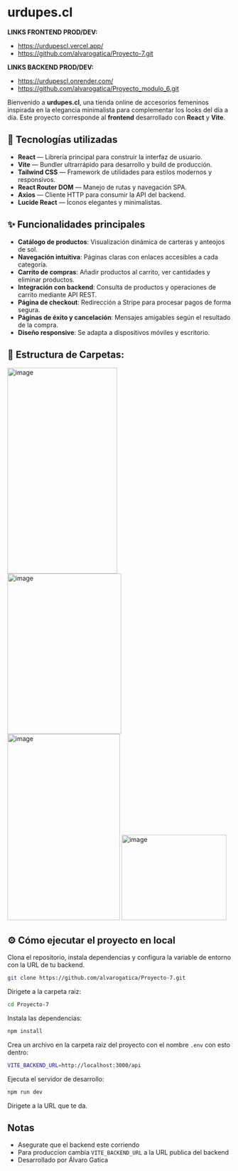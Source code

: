 # **urdupes.cl**

**LINKS FRONTEND PROD/DEV:**
- https://urdupescl.vercel.app/
- https://github.com/alvarogatica/Proyecto-7.git

**LINKS BACKEND PROD/DEV:**
- https://urdupescl.onrender.com/
- https://github.com/alvarogatica/Proyecto_modulo_6.git


Bienvenido a **urdupes.cl**, una tienda online de accesorios femeninos inspirada en la elegancia minimalista para complementar los looks del día a día. Este proyecto corresponde al **frontend** desarrollado con **React** y **Vite**.

## 🚀 Tecnologías utilizadas

- **React** — Librería principal para construir la interfaz de usuario.
- **Vite** — Bundler ultrarrápido para desarrollo y build de producción.
- **Tailwind CSS** — Framework de utilidades para estilos modernos y responsivos.
- **React Router DOM** — Manejo de rutas y navegación SPA.
- **Axios** — Cliente HTTP para consumir la API del backend.
- **Lucide React** — Íconos elegantes y minimalistas.

## ✨ Funcionalidades principales

- **Catálogo de productos**: Visualización dinámica de carteras y anteojos de sol.
- **Navegación intuitiva**: Páginas claras con enlaces accesibles a cada categoría.
- **Carrito de compras**: Añadir productos al carrito, ver cantidades y eliminar productos.
- **Integración con backend**: Consulta de productos y operaciones de carrito mediante API REST.
- **Página de checkout**: Redirección a Stripe para procesar pagos de forma segura.
- **Páginas de éxito y cancelación**: Mensajes amigables según el resultado de la compra.
- **Diseño responsive**: Se adapta a dispositivos móviles y escritorio.

## 📂 Estructura de Carpetas:

<img width="247" height="463" alt="image" src="https://github.com/user-attachments/assets/3067f803-4f1f-4831-988f-d8edc86140c9" /> <img width="256" height="361" alt="image" src="https://github.com/user-attachments/assets/9a5d1c0c-a6a1-476b-a797-edb9705493b9" /> <img width="253" height="419" alt="image" src="https://github.com/user-attachments/assets/315e12aa-016f-4284-abc2-ae1df74d9091" /> <img width="236" height="192" alt="image" src="https://github.com/user-attachments/assets/b69fbe3c-b01a-45a0-a520-d8b962258ae4" />





## ⚙️ Cómo ejecutar el proyecto en local

Clona el repositorio, instala dependencias y configura la variable de entorno con la URL de tu backend.

```bash
git clone https://github.com/alvarogatica/Proyecto-7.git
```

Dirigete a la carpeta raiz:

```bash
cd Proyecto-7
```

Instala las dependencias:

```bash
npm install
```

Crea un archivo en la carpeta raiz del proyecto con el nombre ``.env`` con esto dentro:

```bash
VITE_BACKEND_URL=http://localhost:3000/api
```

Ejecuta el servidor de desarrollo:
```bash
npm run dev
```

Dirigete a la URL que te da.

## Notas

- Asegurate que el backend este corriendo
- Para produccion cambia ``VITE_BACKEND_URL`` a la URL publica del backend
- Desarrollado por Álvaro Gatica

